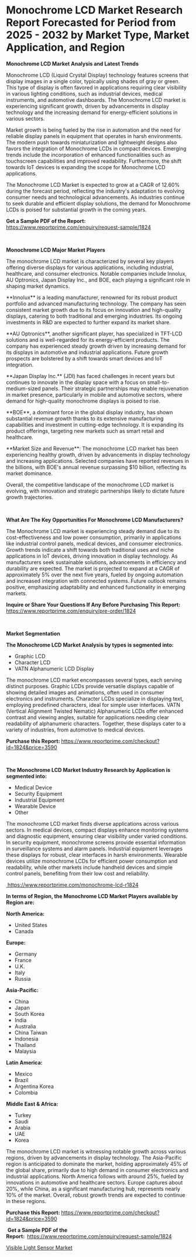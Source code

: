 <p><h1>Monochrome LCD Market Research Report Forecasted for Period from 2025 -  2032 by Market Type, Market Application, and Region</h1></p><p><strong>Monochrome LCD Market Analysis and Latest Trends</strong></p>
<p><p>Monochrome LCD (Liquid Crystal Display) technology features screens that display images in a single color, typically using shades of gray or green. This type of display is often favored in applications requiring clear visibility in various lighting conditions, such as industrial devices, medical instruments, and automotive dashboards. The Monochrome LCD market is experiencing significant growth, driven by advancements in display technology and the increasing demand for energy-efficient solutions in various sectors.</p><p>Market growth is being fueled by the rise in automation and the need for reliable display panels in equipment that operates in harsh environments. The modern push towards miniaturization and lightweight designs also favors the integration of Monochrome LCDs in compact devices. Emerging trends include the incorporation of enhanced functionalities such as touchscreen capabilities and improved readability. Furthermore, the shift towards IoT devices is expanding the scope for Monochrome LCD applications.</p><p>The Monochrome LCD Market is expected to grow at a CAGR of 12.60% during the forecast period, reflecting the industry's adaptation to evolving consumer needs and technological advancements. As industries continue to seek durable and efficient display solutions, the demand for Monochrome LCDs is poised for substantial growth in the coming years.</p></p>
<p><strong>Get a Sample PDF of the Report:&nbsp;</strong> <a href="https://www.reportprime.com/enquiry/request-sample/1824?utm_campaign=3189&utm_medium=2&utm_source=Github&utm_content=ia&utm_term=18032025&utm_id=monochrome-lcd">https://www.reportprime.com/enquiry/request-sample/1824</a></p>
<p>&nbsp;</p>
<p><strong>Monochrome LCD Major Market Players</strong></p>
<p><p>The monochrome LCD market is characterized by several key players offering diverse displays for various applications, including industrial, healthcare, and consumer electronics. Notable companies include Innolux, AU Optronics, Japan Display Inc., and BOE, each playing a significant role in shaping market dynamics.</p><p>**Innolux** is a leading manufacturer, renowned for its robust product portfolio and advanced manufacturing technology. The company has seen consistent market growth due to its focus on innovation and high-quality displays, catering to both traditional and emerging industries. Its ongoing investments in R&D are expected to further expand its market share.</p><p>**AU Optronics**, another significant player, has specialized in TFT-LCD solutions and is well-regarded for its energy-efficient products. The company has experienced steady growth driven by increasing demand for its displays in automotive and industrial applications. Future growth prospects are bolstered by a shift towards smart devices and IoT integration.</p><p>**Japan Display Inc.** (JDI) has faced challenges in recent years but continues to innovate in the display space with a focus on small-to-medium-sized panels. Their strategic partnerships may enable rejuvenation in market presence, particularly in mobile and automotive sectors, where demand for high-quality monochrome displays is poised to rise.</p><p>**BOE**, a dominant force in the global display industry, has shown substantial revenue growth thanks to its extensive manufacturing capabilities and investment in cutting-edge technology. It is expanding its product offerings, targeting new markets such as smart retail and healthcare.</p><p>**Market Size and Revenue**: The monochrome LCD market has been experiencing healthy growth, driven by advancements in display technology and increasing applications. Selected companies have reported revenues in the billions, with BOE's annual revenue surpassing $10 billion, reflecting its market dominance.</p><p>Overall, the competitive landscape of the monochrome LCD market is evolving, with innovation and strategic partnerships likely to dictate future growth trajectories.</p></p>
<p>&nbsp;</p>
<p><strong>What Are The Key Opportunities For Monochrome LCD Manufacturers?</strong></p>
<p><p>The Monochrome LCD market is experiencing steady demand due to its cost-effectiveness and low power consumption, primarily in applications like industrial control panels, medical devices, and consumer electronics. Growth trends indicate a shift towards both traditional uses and niche applications in IoT devices, driving innovation in display technology. As manufacturers seek sustainable solutions, advancements in efficiency and durability are expected. The market is projected to expand at a CAGR of approximately 5% over the next five years, fueled by ongoing automation and increased integration with connected systems. Future outlook remains positive, emphasizing adaptability and enhanced functionality in emerging markets.</p></p>
<p><strong>Inquire or Share Your Questions If Any Before Purchasing This Report:</strong> <a href="https://www.reportprime.com/enquiry/pre-order/1824?utm_campaign=3189&utm_medium=2&utm_source=Github&utm_content=ia&utm_term=18032025&utm_id=monochrome-lcd">https://www.reportprime.com/enquiry/pre-order/1824</a></p>
<p>&nbsp;</p>
<p><strong>Market Segmentation</strong></p>
<p><strong>The Monochrome LCD Market Analysis by types is segmented into:</strong></p>
<p><ul><li>Graphic LCD</li><li>Character LCD</li><li>VATN Alphanumeric LCD Display</li></ul></p>
<p><p>The monochrome LCD market encompasses several types, each serving distinct purposes. Graphic LCDs provide versatile displays capable of showing detailed images and animations, often used in consumer electronics and instruments. Character LCDs specialize in displaying text, employing predefined characters, ideal for simple user interfaces. VATN (Vertical Alignment Twisted Nematic) Alphanumeric LCDs offer enhanced contrast and viewing angles, suitable for applications needing clear readability of alphanumeric characters. Together, these displays cater to a variety of industries, from automotive to medical devices.</p></p>
<p><strong>Purchase this Report:&nbsp;</strong><a href="https://www.reportprime.com/checkout?id=1824&price=3590&utm_campaign=3189&utm_medium=2&utm_source=Github&utm_content=ia&utm_term=18032025&utm_id=monochrome-lcd">https://www.reportprime.com/checkout?id=1824&price=3590</a></p>
<p>&nbsp;</p>
<p><strong>The Monochrome LCD Market Industry Research by Application is segmented into:</strong></p>
<p><ul><li>Medical Device</li><li>Security Equipment</li><li>Industrial Equipment</li><li>Wearable Device</li><li>Other</li></ul></p>
<p><p>The monochrome LCD market finds diverse applications across various sectors. In medical devices, compact displays enhance monitoring systems and diagnostic equipment, ensuring clear visibility under varied conditions. In security equipment, monochrome screens provide essential information in surveillance systems and alarm panels. Industrial equipment leverages these displays for robust, clear interfaces in harsh environments. Wearable devices utilize monochrome LCDs for efficient power consumption and readability, while other markets include handheld devices and simple control panels, benefiting from their low cost and reliability.</p></p>
<p><a href="https://www.reportprime.com/monochrome-lcd-r1824?utm_campaign=3189&utm_medium=2&utm_source=Github&utm_content=ia&utm_term=18032025&utm_id=monochrome-lcd">&nbsp;https://www.reportprime.com/monochrome-lcd-r1824</a></p>
<p><strong>In terms of Region, the Monochrome LCD Market Players available by Region are:</strong></p>
<p>
    <p> <strong> North America: </strong>
        <ul>
            <li>United States</li>
            <li>Canada</li>
        </ul>
        </p> 
    <p> <strong> Europe: </strong>
        <ul>
            <li>Germany</li>
            <li>France</li>
            <li>U.K.</li>
            <li>Italy</li>
            <li>Russia</li>
        </ul>
        </p> 
    <p> <strong> Asia-Pacific: </strong>
        <ul>
            <li>China</li>
            <li>Japan</li>
            <li>South Korea</li>
            <li>India</li>
            <li>Australia</li>
            <li>China Taiwan</li>
            <li>Indonesia</li>
            <li>Thailand</li>
            <li>Malaysia</li>
        </ul>
        </p> 
    <p> <strong> Latin America: </strong>
        <ul>
            <li>Mexico</li>
            <li>Brazil</li>
            <li>Argentina Korea</li>
            <li>Colombia</li>
        </ul>
        </p> 
    <p> <strong> Middle East & Africa: </strong>
        <ul>
            <li>Turkey</li>
            <li>Saudi</li>
            <li>Arabia</li>
            <li>UAE</li>
            <li>Korea</li>
        </ul>
    </p>
    </p>
<p><p>The monochrome LCD market is witnessing notable growth across various regions, driven by advancements in display technology. The Asia-Pacific region is anticipated to dominate the market, holding approximately 45% of the global share, primarily due to high demand in consumer electronics and industrial applications. North America follows with around 25%, fueled by innovations in automotive and healthcare sectors. Europe captures about 20%, while China, as a significant manufacturing hub, represents nearly 10% of the market. Overall, robust growth trends are expected to continue in these regions.</p></p>
<p><strong>Purchase this Report: </strong><a href="https://www.reportprime.com/checkout?id=1824&price=3590&utm_campaign=3189&utm_medium=2&utm_source=Github&utm_content=ia&utm_term=18032025&utm_id=monochrome-lcd">https://www.reportprime.com/checkout?id=1824&price=3590</a></p>
<p>&nbsp;<strong>Get a Sample PDF of the Report:&nbsp;&nbsp;</strong><a href="https://www.reportprime.com/enquiry/request-sample/1824?utm_campaign=3189&utm_medium=2&utm_source=Github&utm_content=ia&utm_term=18032025&utm_id=monochrome-lcd">https://www.reportprime.com/enquiry/request-sample/1824</a></p>
<p><strong></strong></p>
<p><p><a href="https://github.com/baraohinze3x/Market-Research-Report-List-1/blob/main/visible-light-sensor-market.md?utm_campaign=3189&utm_medium=2&utm_source=Github&utm_content=ia&utm_term=18032025&utm_id=monochrome-lcd">Visible Light Sensor Market</a></p></p>
